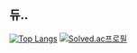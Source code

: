 ## 듀..

[![Top Langs](https://github-readme-stats.vercel.app/api/top-langs/?username=b1anca&layout=compact)](https://github.com/anuraghazra/github-readme-stats)
[![Solved.ac프로필](http://mazassumnida.wtf/api/v2/generate_badge?boj=b1anca)](https://solved.ac/b1anca) 


